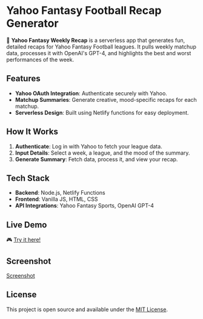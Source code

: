 # Yahoo Fantasy Football Recap Generator

🏈 **Yahoo Fantasy Weekly Recap** is a serverless app that generates fun, detailed recaps for Yahoo Fantasy Football leagues. It pulls weekly matchup data, processes it with OpenAI's GPT-4, and highlights the best and worst performances of the week.

## Features

- **Yahoo OAuth Integration**: Authenticate securely with Yahoo.
- **Matchup Summaries**: Generate creative, mood-specific recaps for each matchup.
- **Serverless Design**: Built using Netlify functions for easy deployment.

## How It Works

1. **Authenticate**: Log in with Yahoo to fetch your league data.
2. **Input Details**: Select a week, a league, and the mood of the summary.
3. **Generate Summary**: Fetch data, process it, and view your recap.

## Tech Stack

- **Backend**: Node.js, Netlify Functions
- **Frontend**: Vanilla JS, HTML, CSS
- **API Integrations**: Yahoo Fantasy Sports, OpenAI GPT-4

## Live Demo

🎮 [Try it here!](https://fantasy-recap.netlify.app) 

## Screenshot

[Screenshot](https://i.imgur.com/Pqr2gL5.png)

## License

This project is open source and available under the [MIT License](LICENSE).
